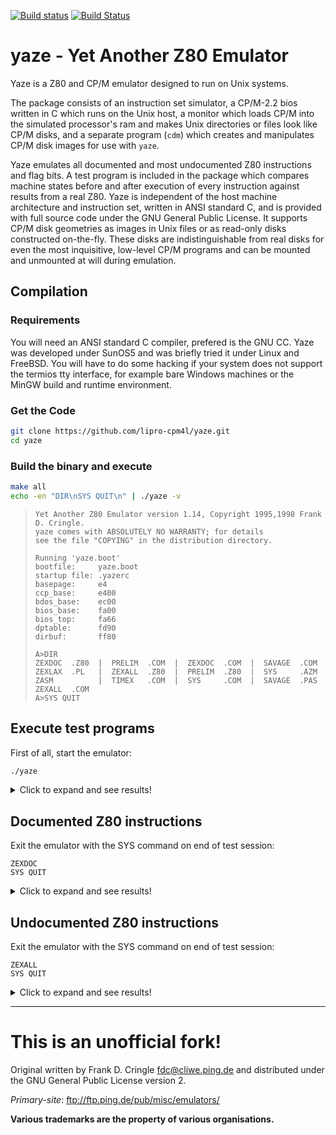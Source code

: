 [![Build status](https://ci.appveyor.com/api/projects/status/n3oru805vmgp2x8f/branch/master?svg=true)](https://ci.appveyor.com/project/rexut/yaze/branch/master)
[![Build Status](https://travis-ci.org/lipro-cpm4l/yaze.svg?branch=master)](https://travis-ci.org/lipro-cpm4l/yaze)

yaze - Yet Another Z80 Emulator
===============================

Yaze is a Z80 and CP/M emulator designed to run on Unix systems.

The package consists of an instruction set simulator, a CP/M-2.2
bios written in C which runs on the Unix host, a monitor which
loads CP/M into the simulated processor's ram and makes Unix
directories or files look like CP/M disks, and a separate program
(`cdm`) which creates and manipulates CP/M disk images for use with
`yaze`.

Yaze emulates all documented and most undocumented Z80 instructions
and flag bits.  A test program is included in the package which
compares machine states before and after execution of every
instruction against results from a real Z80.  Yaze is independent
of the host machine architecture and instruction set, written in
ANSI standard C, and is provided with full source code under the
GNU General Public License.  It supports CP/M disk geometries as
images in Unix files or as read-only disks constructed on-the-fly.
These disks are indistinguishable from real disks for even the most
inquisitive, low-level CP/M programs and can be mounted and
unmounted at will during emulation.

## Compilation

### Requirements

You will need an ANSI standard C compiler, prefered is the GNU CC.
Yaze was developed under SunOS5 and was briefly tried it under Linux
and FreeBSD.  You will have to do some hacking if your system does not
support the termios tty interface, for example bare Windows machines
or the MinGW build and runtime environment.

### Get the Code

```bash
git clone https://github.com/lipro-cpm4l/yaze.git
cd yaze
```

### Build the binary and execute

```bash
make all
echo -en "DIR\nSYS QUIT\n" | ./yaze -v
```
> ```
> Yet Another Z80 Emulator version 1.14, Copyright 1995,1998 Frank D. Cringle.
> yaze comes with ABSOLUTELY NO WARRANTY; for details
> see the file "COPYING" in the distribution directory.
>
> Running 'yaze.boot'
> bootfile:     yaze.boot
> startup file: .yazerc
> basepage:     e4
> ccp_base:     e400
> bdos_base:    ec00
> bios_base:    fa00
> bios_top:     fa66
> dptable:      fd90
> dirbuf:       ff80
>
> A>DIR
> ZEXDOC  .Z80  |  PRELIM  .COM  |  ZEXDOC  .COM  |  SAVAGE  .COM
> ZEXLAX  .PL   |  ZEXALL  .Z80  |  PRELIM  .Z80  |  SYS     .AZM
> ZASM          |  TIMEX   .COM  |  SYS     .COM  |  SAVAGE  .PAS
> ZEXALL  .COM
> A>SYS QUIT
> ```

## Execute test programs

First of all, start the emulator:

```bash
./yaze 
```
<details>
  <summary>Click to expand and see results!</summary>

  ```
  Yet Another Z80 Emulator version 1.14, Copyright 1995,1998 Frank D. Cringle.
  yaze comes with ABSOLUTELY NO WARRANTY; for details
  see the file "COPYING" in the distribution directory.
 
  Running 'yaze.boot'
 
  A> _
  ```
</details>

## Documented Z80 instructions

Exit the emulator with the SYS command on end of test session:

```
ZEXDOC
SYS QUIT
```
<details>
  <summary>Click to expand and see results!</summary>

  ```
  Z80 instruction exerciser
  <adc,sbc> hl,<bc,de,hl,sp>....  OK
  add hl,<bc,de,hl,sp>..........  OK
  add ix,<bc,de,ix,sp>..........  OK
  add iy,<bc,de,iy,sp>..........  OK
  aluop a,nn....................  OK
  aluop a,<b,c,d,e,h,l,(hl),a>..  OK
  aluop a,<ixh,ixl,iyh,iyl>.....  OK
  aluop a,(<ix,iy>+1)...........  OK
  bit n,(<ix,iy>+1).............  OK
  bit n,<b,c,d,e,h,l,(hl),a>....  OK
  cpd<r>........................  OK
  cpi<r>........................  OK
  <daa,cpl,scf,ccf>.............  OK
  <inc,dec> a...................  OK
  <inc,dec> b...................  OK
  <inc,dec> bc..................  OK
  <inc,dec> c...................  OK
  <inc,dec> d...................  OK
  <inc,dec> de..................  OK
  <inc,dec> e...................  OK
  <inc,dec> h...................  OK
  <inc,dec> hl..................  OK
  <inc,dec> ix..................  OK
  <inc,dec> iy..................  OK
  <inc,dec> l...................  OK
  <inc,dec> (hl)................  OK
  <inc,dec> sp..................  OK
  <inc,dec> (<ix,iy>+1).........  OK
  <inc,dec> ixh.................  OK
  <inc,dec> ixl.................  OK
  <inc,dec> iyh.................  OK
  <inc,dec> iyl.................  OK
  ld <bc,de>,(nnnn).............  OK
  ld hl,(nnnn)..................  OK
  ld sp,(nnnn)..................  OK
  ld <ix,iy>,(nnnn).............  OK
  ld (nnnn),<bc,de>.............  OK
  ld (nnnn),hl..................  OK
  ld (nnnn),sp..................  OK
  ld (nnnn),<ix,iy>.............  OK
  ld <bc,de,hl,sp>,nnnn.........  OK
  ld <ix,iy>,nnnn...............  OK
  ld a,<(bc),(de)>..............  OK
  ld <b,c,d,e,h,l,(hl),a>,nn....  OK
  ld (<ix,iy>+1),nn.............  OK
  ld <b,c,d,e>,(<ix,iy>+1)......  OK
  ld <h,l>,(<ix,iy>+1)..........  OK
  ld a,(<ix,iy>+1)..............  OK
  ld <ixh,ixl,iyh,iyl>,nn.......  OK
  ld <bcdehla>,<bcdehla>........  OK
  ld <bcdexya>,<bcdexya>........  OK
  ld a,(nnnn) / ld (nnnn),a.....  OK
  ldd<r> (1)....................  OK
  ldd<r> (2)....................  OK
  ldi<r> (1)....................  OK
  ldi<r> (2)....................  OK
  neg...........................  OK
  <rrd,rld>.....................  OK
  <rlca,rrca,rla,rra>...........  OK
  shf/rot (<ix,iy>+1)...........  OK
  shf/rot <b,c,d,e,h,l,(hl),a>..  OK
  <set,res> n,<bcdehl(hl)a>.....  OK
  <set,res> n,(<ix,iy>+1).......  OK
  ld (<ix,iy>+1),<b,c,d,e>......  OK
  ld (<ix,iy>+1),<h,l>..........  OK
  ld (<ix,iy>+1),a..............  OK
  ld (<bc,de>),a................  OK
  Tests complete
  A> _
  ```
</details>

## Undocumented Z80 instructions

Exit the emulator with the SYS command on end of test session:

```
ZEXALL
SYS QUIT
```
<details>
  <summary>Click to expand and see results!</summary>

  ```
  Z80 instruction exerciser
  <adc,sbc> hl,<bc,de,hl,sp>....  OK
  add hl,<bc,de,hl,sp>..........  OK
  add ix,<bc,de,ix,sp>..........  OK
  add iy,<bc,de,iy,sp>..........  OK
  aluop a,nn....................  OK
  aluop a,<b,c,d,e,h,l,(hl),a>..  OK
  aluop a,<ixh,ixl,iyh,iyl>.....  OK
  aluop a,(<ix,iy>+1)...........  OK
  bit n,(<ix,iy>+1).............  OK
  bit n,<b,c,d,e,h,l,(hl),a>....  OK
  cpd<r>........................  OK
  cpi<r>........................  OK
  <daa,cpl,scf,ccf>.............  OK
  <inc,dec> a...................  OK
  <inc,dec> b...................  OK
  <inc,dec> bc..................  OK
  <inc,dec> c...................  OK
  <inc,dec> d...................  OK
  <inc,dec> de..................  OK
  <inc,dec> e...................  OK
  <inc,dec> h...................  OK
  <inc,dec> hl..................  OK
  <inc,dec> ix..................  OK
  <inc,dec> iy..................  OK
  <inc,dec> l...................  OK
  <inc,dec> (hl)................  OK
  <inc,dec> sp..................  OK
  <inc,dec> (<ix,iy>+1).........  OK
  <inc,dec> ixh.................  OK
  <inc,dec> ixl.................  OK
  <inc,dec> iyh.................  OK
  <inc,dec> iyl.................  OK
  ld <bc,de>,(nnnn).............  OK
  ld hl,(nnnn)..................  OK
  ld sp,(nnnn)..................  OK
  ld <ix,iy>,(nnnn).............  OK
  ld (nnnn),<bc,de>.............  OK
  ld (nnnn),hl..................  OK
  ld (nnnn),sp..................  OK
  ld (nnnn),<ix,iy>.............  OK
  ld <bc,de,hl,sp>,nnnn.........  OK
  ld <ix,iy>,nnnn...............  OK
  ld a,<(bc),(de)>..............  OK
  ld <b,c,d,e,h,l,(hl),a>,nn....  OK
  ld (<ix,iy>+1),nn.............  OK
  ld <b,c,d,e>,(<ix,iy>+1)......  OK
  ld <h,l>,(<ix,iy>+1)..........  OK
  ld a,(<ix,iy>+1)..............  OK
  ld <ixh,ixl,iyh,iyl>,nn.......  OK
  ld <bcdehla>,<bcdehla>........  OK
  ld <bcdexya>,<bcdexya>........  OK
  ld a,(nnnn) / ld (nnnn),a.....  OK
  ldd<r> (1)....................  OK
  ldd<r> (2)....................  OK
  ldi<r> (1)....................  OK
  ldi<r> (2)....................  OK
  neg...........................  OK
  <rrd,rld>.....................  OK
  <rlca,rrca,rla,rra>...........  OK
  shf/rot (<ix,iy>+1)...........  OK
  shf/rot <b,c,d,e,h,l,(hl),a>..  OK
  <set,res> n,<bcdehl(hl)a>.....  OK
  <set,res> n,(<ix,iy>+1).......  OK
  ld (<ix,iy>+1),<b,c,d,e>......  OK
  ld (<ix,iy>+1),<h,l>..........  OK
  ld (<ix,iy>+1),a..............  OK
  ld (<bc,de>),a................  OK
  Tests complete
  A> _
  ```
</details>

---

This is an unofficial fork!
===========================

Original written by Frank D. Cringle <fdc@cliwe.ping.de> and
distributed under the GNU General Public License version 2.

*Primary-site*: ftp://ftp.ping.de/pub/misc/emulators/

**Various trademarks are the property of various organisations.**
